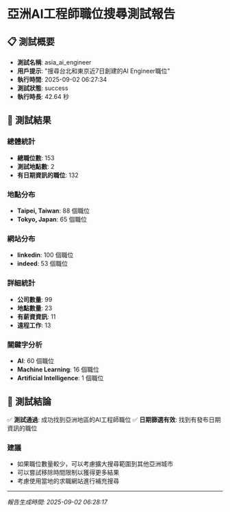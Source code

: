 # 亞洲AI工程師職位搜尋測試報告

## 📋 測試概要

- **測試名稱**: asia_ai_engineer
- **用戶提示**: "搜尋台北和東京近7日創建的AI Engineer職位"
- **執行時間**: 2025-09-02 06:27:34
- **測試狀態**: success
- **執行時長**: 42.64 秒

## 🎯 測試結果

### 總體統計
- **總職位數**: 153
- **測試地點數**: 2
- **有日期資訊的職位**: 132

### 地點分布
- **Taipei, Taiwan**: 88 個職位
- **Tokyo, Japan**: 65 個職位

### 網站分布
- **linkedin**: 100 個職位
- **indeed**: 53 個職位

### 詳細統計
- **公司數量**: 99
- **地點數量**: 23
- **有薪資資訊**: 11
- **遠程工作**: 13

### 關鍵字分析
- **AI**: 60 個職位
- **Machine Learning**: 16 個職位
- **Artificial Intelligence**: 1 個職位

## 🎯 測試結論

✅ **測試通過**: 成功找到亞洲地區的AI工程師職位
✅ **日期篩選有效**: 找到有發布日期資訊的職位

### 建議
- 如果職位數量較少，可以考慮擴大搜尋範圍到其他亞洲城市
- 可以嘗試移除時間限制以獲得更多結果
- 考慮使用當地的求職網站進行補充搜尋

---

*報告生成時間: 2025-09-02 06:28:17*
